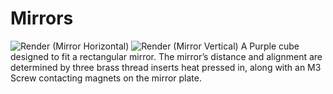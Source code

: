 # Mirrors
![Render (Mirror Horizontal)](https://github.com/Siber18/Protocube/assets/31034109/8ad218b7-58d9-4f01-9fc5-c479b2d32703)
![Render (Mirror Vertical)](https://github.com/Siber18/Protocube/assets/31034109/c9e0f0c9-e723-4448-87cf-5c27d2d38477)
A Purple cube designed to fit a rectangular mirror. The mirror’s distance and alignment are determined by three brass thread inserts heat pressed in, along with an M3 Screw contacting magnets on the mirror plate.
